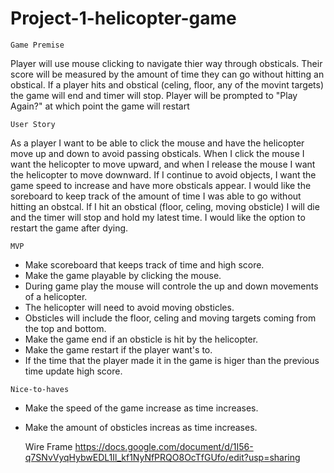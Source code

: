 # Project-1-helicopter-game
    Game Premise   
Player will use mouse clicking to navigate thier way through obsticals.
Their score will be measured by the amount of time they can go without hitting an obstical.
If a player hits and obstical (celing, floor, any of the movint targets) the game will end and timer will stop. 
Player will be prompted to "Play Again?" at which point the game will restart

   
    User Story
As a player I want to be able to click the mouse and have the helicopter move up and down to avoid passing obsticals. When I click the mouse I want the helicopter to move upward, and when I release the mouse I want the helicopter to move downward.  If I continue to avoid objects, I want the game speed to increase and have more obsticals appear. I would like the soreboard to keep track of the amount of time I was able to go without hitting an obstcal. If I hit an obstical (floor, celing, moving obsticle) I will die and the timer will stop and hold my latest time. I would like the option to restart the game after dying. 
   
   
    MVP
   - Make scoreboard that keeps track of time and high score.
   - Make the game playable by clicking the mouse.
   - During game play the mouse will controle the up and down movements of a helicopter.
   - The helicopter will need to avoid moving obsticles.
   - Obsticles will include the floor, celing and moving targets coming from the top and bottom. 
   - Make the game end if an obsticle is hit by the helicopter.
   - Make the game restart if the player want's to.
   - If the time that the player made it in the game is higer than the previous time update high score.
   
    Nice-to-haves
- Make the speed of the game increase as time increases.
- Make the amount of obsticles increas as time increases.


    
    
    
    
    
    
    
    
    
    
    
    
    Wire Frame
https://docs.google.com/document/d/1I56-q7SNvVyqHybwEDL1Il_kf1NyNfPRQO8OcTfGUfo/edit?usp=sharing
